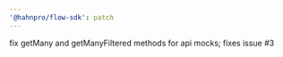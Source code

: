 ```yaml
---
'@hahnpro/flow-sdk': patch
---
```


fix getMany and getManyFiltered methods for api mocks; fixes issue #3
